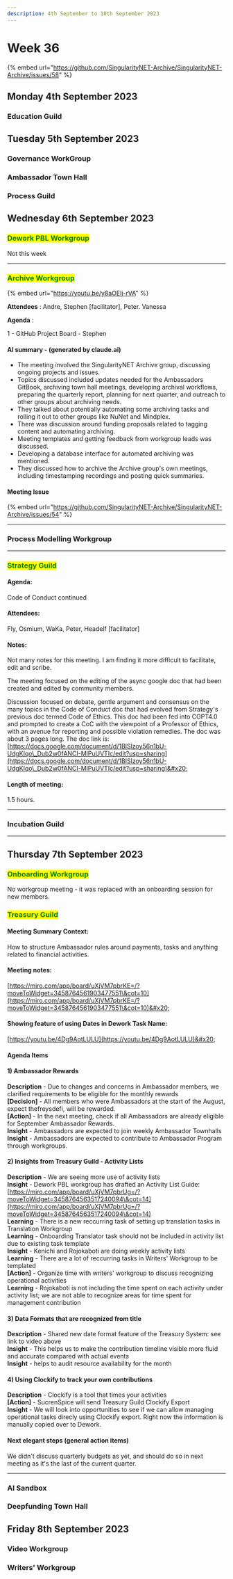 ```yaml
---
description: 4th September to 10th September 2023
---
```


# Week 36

{% embed url="https://github.com/SingularityNET-Archive/SingularityNET-Archive/issues/58" %}

## Monday 4th September 2023 <a href="#docs-internal-guid-565643b2-7fff-f227-7377-f80e405da06c" id="docs-internal-guid-565643b2-7fff-f227-7377-f80e405da06c"></a>

### Education Guild

## Tuesday 5th September 2023

### Governance WorkGroup

### Ambassador Town Hall

### Process Guild

## Wednesday 6th September 2023

### <mark style="color:green;">Dework PBL Workgroup</mark>

Not this week

***

### <mark style="color:green;">Archive Workgroup</mark>

{% embed url="https://youtu.be/y8aOElj-rVA" %}

**Attendees** : Andre, Stephen \[facilitator], Peter. Vanessa&#x20;

**Agenda** :&#x20;

1 - GitHub Project Board - Stephen

#### AI summary - (generated by claude.ai)

* The meeting involved the SingularityNET Archive group, discussing ongoing projects and issues.
* Topics discussed included updates needed for the Ambassadors GitBook, archiving town hall meetings, developing archival workflows, preparing the quarterly report, planning for next quarter, and outreach to other groups about archiving needs.
* They talked about potentially automating some archiving tasks and rolling it out to other groups like NuNet and Mindplex.
* There was discussion around funding proposals related to tagging content and automating archiving.
* Meeting templates and getting feedback from workgroup leads was discussed.
* Developing a database interface for automated archiving was mentioned.
* They discussed how to archive the Archive group's own meetings, including timestamping recordings and posting quick summaries.

#### Meeting Issue

{% embed url="https://github.com/SingularityNET-Archive/SingularityNET-Archive/issues/54" %}

***

### Process Modelling Workgroup



***

### <mark style="color:green;">Strategy Guild</mark>

#### Agenda:&#x20;

Code of Conduct continued&#x20;

#### Attendees:&#x20;

Fly, Osmium, WaKa, Peter,  Headelf \[facilitator]

#### Notes:&#x20;

Not many notes for this meeting. I am finding it more difficult to facilitate, edit and scribe.

The meeting focused on the editing of the async google doc that had been created and edited by community members.&#x20;

Discussion focused on debate, gentle argument and consensus on the many topics in the Code of Conduct doc that had evolved from Strategy's previous doc termed Code of Ethics. This doc had been fed into CGPT4.0 and prompted to create a CoC with the viewpoint of a Professor of Ethics, with an avenue for reporting and possible violation remedies. The doc was about 3 pages long. The doc link is: [https://docs.google.com/document/d/1BISlzoy56n1bU-UdgKIqo\_Dub2w0fANCI-MlPuUVTIc/edit?usp=sharing](https://docs.google.com/document/d/1BISlzoy56n1bU-UdgKIqo\_Dub2w0fANCI-MlPuUVTIc/edit?usp=sharing)&#x20;

#### Length of meeting:

1.5 hours.

***

### Incubation Guild



***

## Thursday 7th September 2023

### <mark style="color:green;">Onboarding Workgroup</mark>

No workgroup meeting - it was replaced with an onboarding session for new members.&#x20;

### <mark style="color:green;">Treasury Guild</mark>

#### **Meeting Summary** **Context:**&#x20;

How to structure Ambassador rules around payments, tasks and anything related to financial activities.

#### **Meeting notes:**&#x20;

[https://miro.com/app/board/uXjVM7pbrKE=/?moveToWidget=3458764561903477551\&cot=10](https://miro.com/app/board/uXjVM7pbrKE=/?moveToWidget=3458764561903477551\&cot=10)&#x20;

#### **Showing feature of using Dates in Dework Task Name:**

&#x20;[https://youtu.be/4Dg9AotLULU](https://youtu.be/4Dg9AotLULU)&#x20;

#### **Agenda Items**&#x20;

#### **1) Ambassador Rewards**&#x20;

**Description** - Due to changes and concerns in Ambassador members, we clarified requirements to be eligible for the monthly rewards \
**\[Decision]** - All members who were Ambassadors at the start of the August, expect thefreysdefi, will be rewarded.\
**\[Action]** - In the next meeting, check if all Ambassadors are already eligible for September Ambassador Rewards.\
**Insight** - Ambassadors are expected to join weekly Ambassador Townhalls \
**Insight** - Ambassadors are expected to contribute to Ambassador Program through workgroups.

#### **2) Insights from Treasury Guild - Activity Lists**&#x20;

**Description** - We are seeing more use of activity lists \
**Insight** - Dework PBL workgroup has drafted an Activity List Guide: [https://miro.com/app/board/uXjVM7pbrUg=/?moveToWidget=3458764563517240094\&cot=14](https://miro.com/app/board/uXjVM7pbrUg=/?moveToWidget=3458764563517240094\&cot=14) \
**Learning** - There is a new reccurring task of setting up translation tasks in Translation Workgroup \
**Learning** - Onboarding Translator task should not be included in activity list due to existing task template \
**Insight** - Kenichi and Rojokaboti are doing weekly activity lists \
**Learning** - There are a lot of reccurring tasks in Writers' Workgroup to be templated\
**\[Action]** - Organize time with writers' workgroup to discuss recognizing operational activities \
**Learning** - Rojokaboti is not including the time spent on each activity under activity list; we are not able to recognize areas for time spent for management contribution&#x20;

#### **3) Data Formats that are recognized from title**&#x20;

**Description** - Shared new date format feature of the Treasury System: see link to video above \
**Insight** - This helps us to make the contribution timeline visible more fluid and accurate compared with actual events \
**Insight** - helps to audit resource availability for the month&#x20;

#### **4) Using Clockify to track your own contributions**&#x20;

**Description** - Clockify is a tool that times your activities \
**\[Action]** - SucrenSpice will send Treasury Guild Clockify Export \
**Insight** - We will look into opportunities to see if we can allow managing operational tasks direcly using Clockify export. Right now the information is manually copied over to Dework.

#### **Next elegant steps** (general action items)&#x20;

We didn't discuss quarterly budgets as yet, and should do so in next meeting as it's the last of the current quarter.

***

### AI Sandbox

### Deepfunding Town Hall

## Friday 8th September 2023

### Video Workgroup

### Writers' Workgroup
